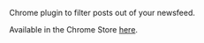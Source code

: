 Chrome plugin to filter posts out of your newsfeed.

Available in the Chrome Store [here](https://chrome.google.com/webstore/detail/facebook-feed-filter/pfglhgfeocelaaabjjjpccmcmngjpebf?hl=en).


